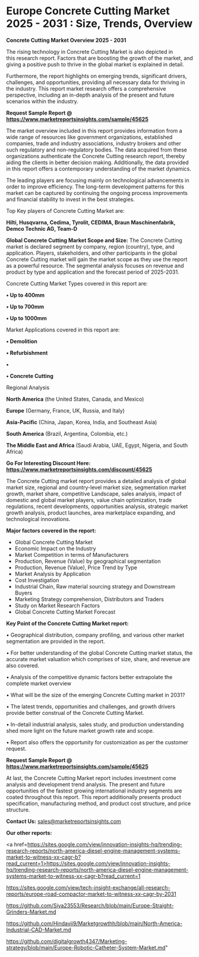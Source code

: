 # Europe Concrete Cutting Market 2025 - 2031 : Size, Trends, Overview

<Strong> Concrete Cutting Market Overview 2025 - 2031</strong>

The rising technology in Concrete Cutting Market is also depicted in this research report. Factors that are boosting the growth of the market, and giving a positive push to thrive in the global market is explained in detail.

Furthermore, the report highlights on emerging trends, significant drivers, challenges, and opportunities, providing all necessary data for thriving in the industry. This report market research offers a comprehensive perspective, including an in-depth analysis of the present and future scenarios within the industry.

<strong>Request Sample Report @ <a href=https://www.marketreportsinsights.com/sample/45625>https://www.marketreportsinsights.com/sample/45625</a></strong>

The market overview included in this report provides information from a wide range of resources like government organizations, established companies, trade and industry associations, industry brokers and other such regulatory and non-regulatory bodies. The data acquired from these organizations authenticate the Concrete Cutting research report, thereby aiding the clients in better decision making. Additionally, the data provided in this report offers a contemporary understanding of the market dynamics.

The leading players are focusing mainly on technological advancements in order to improve efficiency. The long-term development patterns for this market can be captured by continuing the ongoing process improvements and financial stability to invest in the best strategies.

Top Key players of Concrete Cutting Market are:

<strong>Hilti, Husqvarna, Cedima, Tyrolit, CEDIMA, Braun Maschinenfabrik, Demco Technic AG, Team-D</strong>

<strong><b>Global Concrete Cutting Market Scope and Size:</b></strong>
The Concrete Cutting market is declared segment by company, region (country), type, and application. Players, stakeholders, and other participants in the global Concrete Cutting market will gain the market scope as they use the report as a powerful resource. The segmental analysis focuses on revenue and product by type and application and the forecast period of 2025-2031.

Concrete Cutting Market Types covered in this report are:

<strong>•  Up to 400mm

•  Up to 700mm

•  Up to 1000mm</strong>

Market Applications covered in this report are:

<strong>•  Demolition

•  Refurbishment

•  

•  Concrete Cutting</strong> 

Regional Analysis

<strong>North America</strong> (the United States, Canada, and Mexico)

<strong>Europe</strong> (Germany, France, UK, Russia, and Italy)

<strong>Asia-Pacific</strong> (China, Japan, Korea, India, and Southeast Asia)

<strong>South America</strong> (Brazil, Argentina, Colombia, etc.)

<strong>The Middle East and Africa</strong> (Saudi Arabia, UAE, Egypt, Nigeria, and South Africa)

<strong>Go For Interesting Discount Here: <a href=https://www.marketreportsinsights.com/discount/45625>https://www.marketreportsinsights.com/discount/45625</a></strong>

The Concrete Cutting market report provides a detailed analysis of global market size, regional and country-level market size, segmentation market growth, market share, competitive Landscape, sales analysis, impact of domestic and global market players, value chain optimization, trade regulations, recent developments, opportunities analysis, strategic market growth analysis, product launches, area marketplace expanding, and technological innovations.

<strong><b>Major factors covered in the report:</b></strong>
<ul>
  <li>Global Concrete Cutting Market </li>
  <li>Economic Impact on the Industry</li>
  <li>Market Competition in terms of Manufacturers</li>
  <li>Production, Revenue (Value) by geographical segmentation</li>
  <li>Production, Revenue (Value), Price Trend by Type</li>
  <li>Market Analysis by Application</li>
  <li>Cost Investigation</li>
  <li>Industrial Chain, Raw material sourcing strategy and Downstream Buyers</li>
  <li>Marketing Strategy comprehension, Distributors and Traders</li>
  <li>Study on Market Research Factors</li>
  <li>Global Concrete Cutting Market Forecast</li>
</ul>

<strong><b>Key Point of the Concrete Cutting Market report:</b></strong>

• Geographical distribution, company profiling, and various other market segmentation are provided in the report.

• For better understanding of the global Concrete Cutting market status, the accurate market valuation which comprises of size, share, and revenue are also covered.

• Analysis of the competitive dynamic factors better extrapolate the complete market overview

• What will be the size of the emerging Concrete Cutting market in 2031?

• The latest trends, opportunities and challenges, and growth drivers provide better construal of the Concrete Cutting Market.

• In-detail industrial analysis, sales study, and production understanding shed more light on the future market growth rate and scope.

• Report also offers the opportunity for customization as per the customer request.

<strong>Request Sample Report @ <a href=https://www.marketreportsinsights.com/sample/45625>https://www.marketreportsinsights.com/sample/45625</a></strong>

At last, the Concrete Cutting Market report includes investment come analysis and development trend analysis. The present and future opportunities of the fastest growing international industry segments are coated throughout this report. This report additionally presents product specification, manufacturing method, and product cost structure, and price structure.

<strong>Contact Us:</strong>
sales@marketreportsinsights.com

<strong>Our other reports:</strong>

<a href=https://sites.google.com/view/innovation-insights-hq/trending-research-reports/north-america-diesel-engine-management-systems-market-to-witness-xx-cagr-b?read_current=1>https://sites.google.com/view/innovation-insights-hq/trending-research-reports/north-america-diesel-engine-management-systems-market-to-witness-xx-cagr-b?read_current=1</a>

<a href=https://sites.google.com/view/tech-insight-exchange/all-research-reports/europe-road-compactor-market-to-witness-xx-cagr-by-2031>https://sites.google.com/view/tech-insight-exchange/all-research-reports/europe-road-compactor-market-to-witness-xx-cagr-by-2031</a>

<a href=https://github.com/Siya23553/Research/blob/main/Europe-Straight-Grinders-Market.md>https://github.com/Siya23553/Research/blob/main/Europe-Straight-Grinders-Market.md</a>

<a href=https://github.com/Hindavii9/Marketgrowthh/blob/main/North-America-Industrial-CAD-Market.md>https://github.com/Hindavii9/Marketgrowthh/blob/main/North-America-Industrial-CAD-Market.md</a>

<a href=https://github.com/digitalgrowth4347/Marketing-strategy/blob/main/Europe-Robotic-Catheter-System-Market.md>https://github.com/digitalgrowth4347/Marketing-strategy/blob/main/Europe-Robotic-Catheter-System-Market.md</a>"
